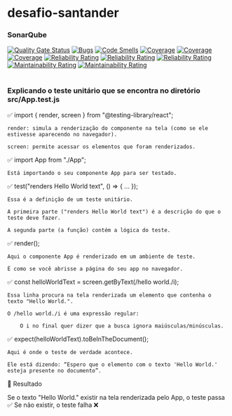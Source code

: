 # desafio-santander

### SonarQube
[![Quality Gate Status](https://sonarcloud.io/api/project_badges/measure?project=gabriela-dantas_desafio-santander&metric=alert_status)](https://sonarcloud.io/summary/new_code?id=gabriela-dantas_desafio-santander)
[![Bugs](https://sonarcloud.io/api/project_badges/measure?project=gabriela-dantas_desafio-santander&metric=bugs)](https://sonarcloud.io/summary/new_code?id=gabriela-dantas_desafio-santander)
[![Code Smells](https://sonarcloud.io/api/project_badges/measure?project=gabriela-dantas_desafio-santander&metric=code_smells)](https://sonarcloud.io/summary/new_code?id=gabriela-dantas_desafio-santander)
[![Coverage](https://sonarcloud.io/api/project_badges/measure?project=gabriela-dantas_desafio-santander&metric=coverage)](https://sonarcloud.io/summary/new_code?id=gabriela-dantas_desafio-santander)
[![Coverage](https://sonarcloud.io/api/project_badges/measure?project=gabriela-dantas_desafio-santander&metric=coverage)](https://sonarcloud.io/summary/new_code?id=gabriela-dantas_desafio-santander)
[![Coverage](https://sonarcloud.io/api/project_badges/measure?project=gabriela-dantas_desafio-santander&metric=coverage)](https://sonarcloud.io/summary/new_code?id=gabriela-dantas_desafio-santander)
[![Reliability Rating](https://sonarcloud.io/api/project_badges/measure?project=gabriela-dantas_desafio-santander&metric=reliability_rating)](https://sonarcloud.io/summary/new_code?id=gabriela-dantas_desafio-santander)
[![Reliability Rating](https://sonarcloud.io/api/project_badges/measure?project=gabriela-dantas_desafio-santander&metric=reliability_rating)](https://sonarcloud.io/summary/new_code?id=gabriela-dantas_desafio-santander)
[![Reliability Rating](https://sonarcloud.io/api/project_badges/measure?project=gabriela-dantas_desafio-santander&metric=reliability_rating)](https://sonarcloud.io/summary/new_code?id=gabriela-dantas_desafio-santander)
[![Maintainability Rating](https://sonarcloud.io/api/project_badges/measure?project=gabriela-dantas_desafio-santander&metric=sqale_rating)](https://sonarcloud.io/summary/new_code?id=gabriela-dantas_desafio-santander)
[![Maintainability Rating](https://sonarcloud.io/api/project_badges/measure?project=gabriela-dantas_desafio-santander&metric=sqale_rating)](https://sonarcloud.io/summary/new_code?id=gabriela-dantas_desafio-santander)<br><br>



### Explicando o teste unitário que se encontra no diretório src/App.test.js

✅ import { render, screen } from "@testing-library/react";

    render: simula a renderização do componente na tela (como se ele estivesse aparecendo no navegador).

    screen: permite acessar os elementos que foram renderizados.

✅ import App from "./App";

    Está importando o seu componente App para ser testado.

✅ test("renders Hello World text", () => { ... });

    Essa é a definição de um teste unitário.

    A primeira parte ("renders Hello World text") é a descrição do que o teste deve fazer.

    A segunda parte (a função) contém a lógica do teste.

✅ render(<App />);

    Aqui o componente App é renderizado em um ambiente de teste.

    É como se você abrisse a página do seu app no navegador.

✅ const helloWorldText = screen.getByText(/hello world./i);

    Essa linha procura na tela renderizada um elemento que contenha o texto "Hello World.".

    O /hello world./i é uma expressão regular:

        O i no final quer dizer que a busca ignora maiúsculas/minúsculas.

✅ expect(helloWorldText).toBeInTheDocument();

    Aqui é onde o teste de verdade acontece.

    Ele está dizendo: “Espero que o elemento com o texto 'Hello World.' esteja presente no documento”.

📌 Resultado

Se o texto "Hello World." existir na tela renderizada pelo App, o teste passa ✅
Se não existir, o teste falha ❌